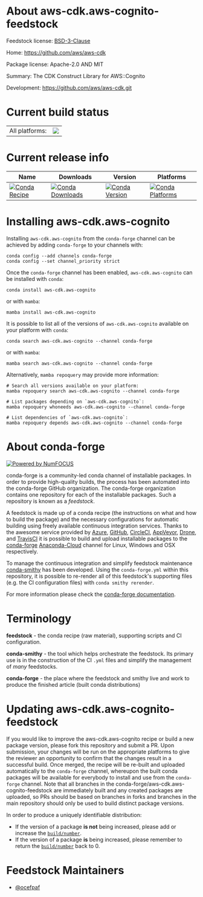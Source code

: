 About aws-cdk.aws-cognito-feedstock
===================================

Feedstock license: [BSD-3-Clause](https://github.com/conda-forge/aws-cdk.aws-cognito-feedstock/blob/main/LICENSE.txt)

Home: https://github.com/aws/aws-cdk

Package license: Apache-2.0 AND MIT

Summary: The CDK Construct Library for AWS::Cognito

Development: https://github.com/aws/aws-cdk.git

Current build status
====================


<table><tr><td>All platforms:</td>
    <td>
      <a href="https://dev.azure.com/conda-forge/feedstock-builds/_build/latest?definitionId=19919&branchName=main">
        <img src="https://dev.azure.com/conda-forge/feedstock-builds/_apis/build/status/aws-cdk.aws-cognito-feedstock?branchName=main">
      </a>
    </td>
  </tr>
</table>

Current release info
====================

| Name | Downloads | Version | Platforms |
| --- | --- | --- | --- |
| [![Conda Recipe](https://img.shields.io/badge/recipe-aws--cdk.aws--cognito-green.svg)](https://anaconda.org/conda-forge/aws-cdk.aws-cognito) | [![Conda Downloads](https://img.shields.io/conda/dn/conda-forge/aws-cdk.aws-cognito.svg)](https://anaconda.org/conda-forge/aws-cdk.aws-cognito) | [![Conda Version](https://img.shields.io/conda/vn/conda-forge/aws-cdk.aws-cognito.svg)](https://anaconda.org/conda-forge/aws-cdk.aws-cognito) | [![Conda Platforms](https://img.shields.io/conda/pn/conda-forge/aws-cdk.aws-cognito.svg)](https://anaconda.org/conda-forge/aws-cdk.aws-cognito) |

Installing aws-cdk.aws-cognito
==============================

Installing `aws-cdk.aws-cognito` from the `conda-forge` channel can be achieved by adding `conda-forge` to your channels with:

```
conda config --add channels conda-forge
conda config --set channel_priority strict
```

Once the `conda-forge` channel has been enabled, `aws-cdk.aws-cognito` can be installed with `conda`:

```
conda install aws-cdk.aws-cognito
```

or with `mamba`:

```
mamba install aws-cdk.aws-cognito
```

It is possible to list all of the versions of `aws-cdk.aws-cognito` available on your platform with `conda`:

```
conda search aws-cdk.aws-cognito --channel conda-forge
```

or with `mamba`:

```
mamba search aws-cdk.aws-cognito --channel conda-forge
```

Alternatively, `mamba repoquery` may provide more information:

```
# Search all versions available on your platform:
mamba repoquery search aws-cdk.aws-cognito --channel conda-forge

# List packages depending on `aws-cdk.aws-cognito`:
mamba repoquery whoneeds aws-cdk.aws-cognito --channel conda-forge

# List dependencies of `aws-cdk.aws-cognito`:
mamba repoquery depends aws-cdk.aws-cognito --channel conda-forge
```


About conda-forge
=================

[![Powered by
NumFOCUS](https://img.shields.io/badge/powered%20by-NumFOCUS-orange.svg?style=flat&colorA=E1523D&colorB=007D8A)](https://numfocus.org)

conda-forge is a community-led conda channel of installable packages.
In order to provide high-quality builds, the process has been automated into the
conda-forge GitHub organization. The conda-forge organization contains one repository
for each of the installable packages. Such a repository is known as a *feedstock*.

A feedstock is made up of a conda recipe (the instructions on what and how to build
the package) and the necessary configurations for automatic building using freely
available continuous integration services. Thanks to the awesome service provided by
[Azure](https://azure.microsoft.com/en-us/services/devops/), [GitHub](https://github.com/),
[CircleCI](https://circleci.com/), [AppVeyor](https://www.appveyor.com/),
[Drone](https://cloud.drone.io/welcome), and [TravisCI](https://travis-ci.com/)
it is possible to build and upload installable packages to the
[conda-forge](https://anaconda.org/conda-forge) [Anaconda-Cloud](https://anaconda.org/)
channel for Linux, Windows and OSX respectively.

To manage the continuous integration and simplify feedstock maintenance
[conda-smithy](https://github.com/conda-forge/conda-smithy) has been developed.
Using the ``conda-forge.yml`` within this repository, it is possible to re-render all of
this feedstock's supporting files (e.g. the CI configuration files) with ``conda smithy rerender``.

For more information please check the [conda-forge documentation](https://conda-forge.org/docs/).

Terminology
===========

**feedstock** - the conda recipe (raw material), supporting scripts and CI configuration.

**conda-smithy** - the tool which helps orchestrate the feedstock.
                   Its primary use is in the construction of the CI ``.yml`` files
                   and simplify the management of *many* feedstocks.

**conda-forge** - the place where the feedstock and smithy live and work to
                  produce the finished article (built conda distributions)


Updating aws-cdk.aws-cognito-feedstock
======================================

If you would like to improve the aws-cdk.aws-cognito recipe or build a new
package version, please fork this repository and submit a PR. Upon submission,
your changes will be run on the appropriate platforms to give the reviewer an
opportunity to confirm that the changes result in a successful build. Once
merged, the recipe will be re-built and uploaded automatically to the
`conda-forge` channel, whereupon the built conda packages will be available for
everybody to install and use from the `conda-forge` channel.
Note that all branches in the conda-forge/aws-cdk.aws-cognito-feedstock are
immediately built and any created packages are uploaded, so PRs should be based
on branches in forks and branches in the main repository should only be used to
build distinct package versions.

In order to produce a uniquely identifiable distribution:
 * If the version of a package **is not** being increased, please add or increase
   the [``build/number``](https://docs.conda.io/projects/conda-build/en/latest/resources/define-metadata.html#build-number-and-string).
 * If the version of a package **is** being increased, please remember to return
   the [``build/number``](https://docs.conda.io/projects/conda-build/en/latest/resources/define-metadata.html#build-number-and-string)
   back to 0.

Feedstock Maintainers
=====================

* [@ocefpaf](https://github.com/ocefpaf/)

